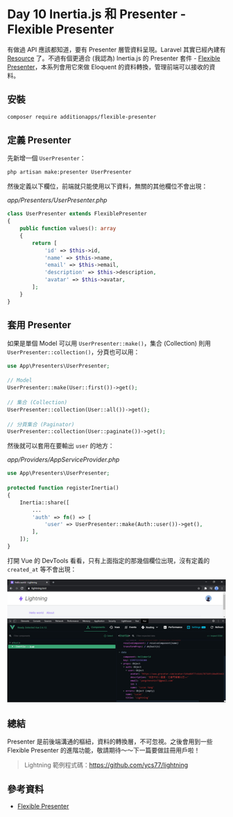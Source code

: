 # Day 10 Inertia.js 和 Presenter - Flexible Presenter

有做過 API 應該都知道，要有 Presenter 層管資料呈現。Laravel 其實已經內建有 [Resource](https://laravel.com/docs/eloquent-resources) 了。不過有個更適合 (我認為) Inertia.js 的 Presenter 套件 - [Flexible Presenter](https://github.com/AdditionApps/flexible-presenter)，本系列會用它來做 Eloquent 的資料轉換，管理前端可以接收的資料。

## 安裝

```bash
composer require additionapps/flexible-presenter
```

## 定義 Presenter

先新增一個 `UserPresenter`：

```bash
php artisan make:presenter UserPresenter
```

然後定義以下欄位，前端就只能使用以下資料，無關的其他欄位不會出現：

*app/Presenters/UserPresenter.php*
```php
class UserPresenter extends FlexiblePresenter
{
    public function values(): array
    {
        return [
            'id' => $this->id,
            'name' => $this->name,
            'email' => $this->email,
            'description' => $this->description,
            'avatar' => $this->avatar,
        ];
    }
}
```

## 套用 Presenter

如果是單個 Model 可以用 `UserPresenter::make()`，集合 (Collection) 則用 `UserPresenter::collection()`，分頁也可以用：

```php
use App\Presenters\UserPresenter;

// Model
UserPresenter::make(User::first())->get();

// 集合 (Collection)
UserPresenter::collection(User::all())->get();

// 分頁集合 (Paginator)
UserPresenter::collection(User::paginate())->get();
```

然後就可以套用在要輸出 `user` 的地方：

*app/Providers/AppServiceProvider.php*
```php
use App\Presenters\UserPresenter;

protected function registerInertia()
{
    Inertia::share([
        ...
        'auth' => fn() => [
            'user' => UserPresenter::make(Auth::user())->get(),
        ],
    ]);
}
```

打開 Vue 的 DevTools 看看，只有上面指定的那幾個欄位出現，沒有定義的 `created_at` 等不會出現：

![](../images/day10-01.jpg)

## 總結

Presenter 是前後端溝通的樞紐，資料的轉換層，不可忽視。之後會用到一些 Flexible Presenter 的進階功能，敬請期待～～下一篇要做註冊用戶啦！

> Lightning 範例程式碼：https://github.com/ycs77/lightning

## 參考資料

* [Flexible Presenter](https://github.com/AdditionApps/flexible-presenter)
